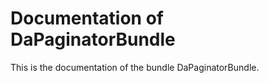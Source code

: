 Documentation of DaPaginatorBundle
==============================

This is the documentation of the bundle DaPaginatorBundle.
